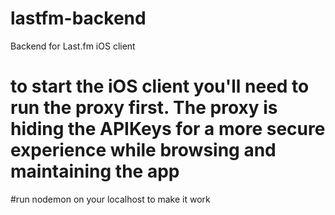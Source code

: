 # lastfm-backend
Backend for Last.fm iOS client

# to start the iOS client you'll need to run the proxy first. The proxy is hiding the APIKeys for a more secure experience while browsing and maintaining the app

#run nodemon on your localhost to make it work 
